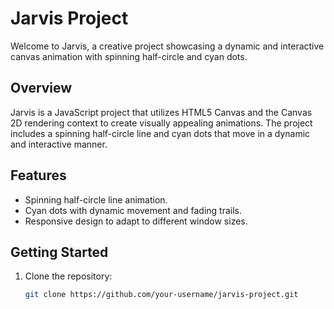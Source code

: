 # Jarvis Project

Welcome to Jarvis, a creative project showcasing a dynamic and interactive canvas animation with spinning half-circle and cyan dots.

## Overview

Jarvis is a JavaScript project that utilizes HTML5 Canvas and the Canvas 2D rendering context to create visually appealing animations. The project includes a spinning half-circle line and cyan dots that move in a dynamic and interactive manner.

## Features

- Spinning half-circle line animation.
- Cyan dots with dynamic movement and fading trails.
- Responsive design to adapt to different window sizes.

## Getting Started

1. Clone the repository:

   ```bash
   git clone https://github.com/your-username/jarvis-project.git
